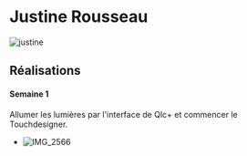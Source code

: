 # Justine Rousseau

![justine](https://github.com/user-attachments/assets/2fe16225-78e8-440c-a083-cc59b27a0c8a)

 ## Réalisations

 <!-- Une image par semaine de la réalisation dont tu es le plus fier avec une légende -->
#### Semaine 1
Allumer les lumières par l'interface de Qlc+ et commencer le Touchdesigner.
* ![IMG_2566](https://github.com/user-attachments/assets/bc130b6a-495e-4a11-b1ad-cd6857ac7b13)

